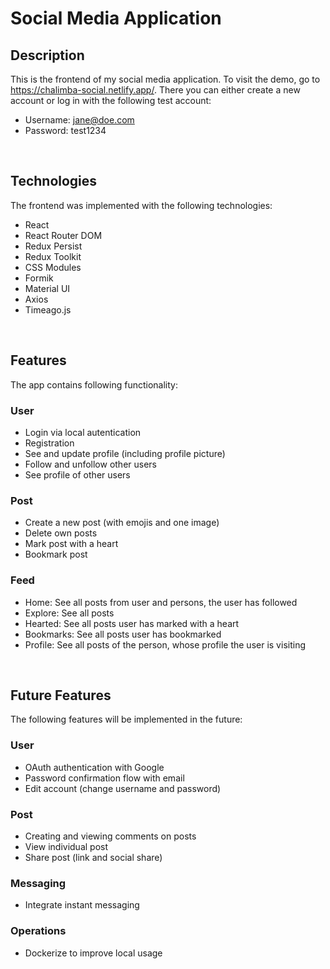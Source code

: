 # Social Media Application

## Description

This is the frontend of my social media application. To visit the demo, go to https://chalimba-social.netlify.app/. There you can either create a new account or log in with the following test account:

- Username: jane@doe.com
- Password: test1234

<br/>

## Technologies

The frontend was implemented with the following technologies:

- React
- React Router DOM
- Redux Persist
- Redux Toolkit
- CSS Modules
- Formik
- Material UI
- Axios
- Timeago.js

<br/>

## Features

The app contains following functionality:

### User

- Login via local autentication
- Registration
- See and update profile (including profile picture)
- Follow and unfollow other users
- See profile of other users

### Post

- Create a new post (with emojis and one image)
- Delete own posts
- Mark post with a heart
- Bookmark post

### Feed

- Home: See all posts from user and persons, the user has followed
- Explore: See all posts
- Hearted: See all posts user has marked with a heart
- Bookmarks: See all posts user has bookmarked
- Profile: See all posts of the person, whose profile the user is visiting

<br/>

## Future Features

The following features will be implemented in the future:

### User

- OAuth authentication with Google
- Password confirmation flow with email
- Edit account (change username and password)

### Post

- Creating and viewing comments on posts
- View individual post
- Share post (link and social share)

### Messaging

- Integrate instant messaging

### Operations

- Dockerize to improve local usage
